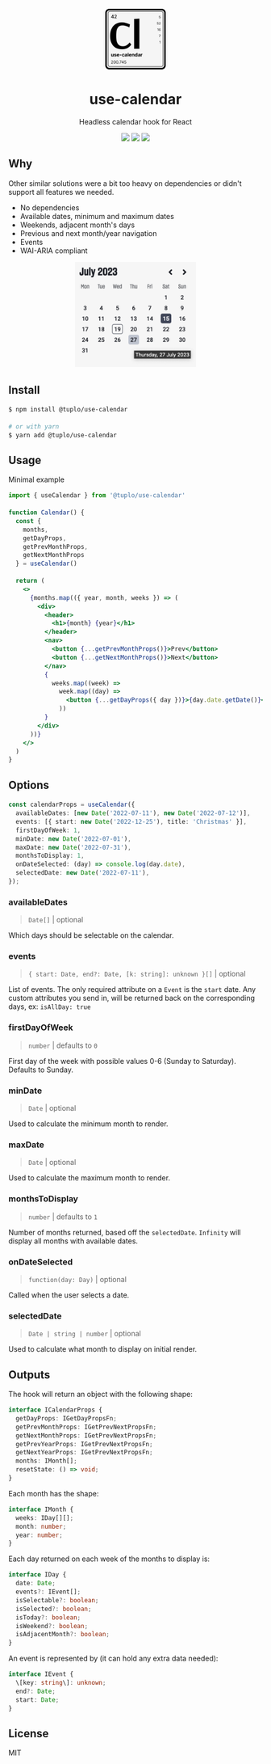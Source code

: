 <br />
<div align="center">
  <img src="docs/logo.png" alt="Logo" width="120" height="120">
  <h1 align="center">use-calendar</h3>
  <p align="center">Headless calendar hook for React</p>
  <p align="center">
    <img src="https://img.shields.io/npm/v/@tuplo/use-calendar">
    <img src="https://img.shields.io/bundlephobia/minzip/@tuplo/use-calendar">
  	 <a href="https://codeclimate.com/github/tuplo/use-calendar/test_coverage"><img src="https://api.codeclimate.com/v1/badges/950de43b7d3e5b4b84c7/test_coverage" /></a>
  </p>
</div>

## Why

Other similar solutions were a bit too heavy on dependencies or didn't support all features we needed.

* No dependencies
* Available dates, minimum and maximum dates
* Weekends, adjacent month's days
* Previous and next month/year navigation
* Events
* WAI-ARIA compliant

<div align="center">
  <img src="docs/screenshot.png" alt="Logo" width="240">
</div>

## Install

```bash
$ npm install @tuplo/use-calendar

# or with yarn
$ yarn add @tuplo/use-calendar
```

## Usage

Minimal example

```jsx
import { useCalendar } from '@tuplo/use-calendar'

function Calendar() {
  const {
    months,
    getDayProps,
    getPrevMonthProps,
    getNextMonthProps
  } = useCalendar()

  return (
    <>
      {months.map(({ year, month, weeks }) => (
        <div>
          <header>
            <h1>{month} {year}</h1>
          </header>
          <nav>
            <button {...getPrevMonthProps()}>Prev</button>
            <button {...getNextMonthProps()}>Next</button>
          </nav>
          {
            weeks.map((week) =>
              week.map((day) =>
                <button {...getDayProps({ day })}>{day.date.getDate()}</button>
              ))
          }
        </div>
      ))}
    </>
  )
}
```

## Options

```typescript
const calendarProps = useCalendar({
  availableDates: [new Date('2022-07-11'), new Date('2022-07-12')],
  events: [{ start: new Date('2022-12-25'), title: 'Christmas' }],
  firstDayOfWeek: 1,
  minDate: new Date('2022-07-01'),
  maxDate: new Date('2022-07-31'),
  monthsToDisplay: 1,
  onDateSelected: (day) => console.log(day.date),
  selectedDate: new Date('2022-07-11'),
});
```

### availableDates

> `Date[]` | optional

Which days should be selectable on the calendar.

### events

> `{ start: Date, end?: Date, [k: string]: unknown }[]` | optional

List of events. The only required attribute on a `Event` is the `start` date. Any custom attributes you send in, will be returned back on the corresponding days, ex: `isAllDay: true`

### firstDayOfWeek

> `number` | defaults to `0`

First day of the week with possible values 0-6 (Sunday to Saturday). Defaults to
Sunday.

### minDate

> `Date` | optional

Used to calculate the minimum month to render.

### maxDate

> `Date` | optional

Used to calculate the maximum month to render.

### monthsToDisplay

> `number` | defaults to `1`

Number of months returned, based off the `selectedDate`. `Infinity` will display all months with available dates.


### onDateSelected

> `function(day: Day)` | optional

Called when the user selects a date.

### selectedDate

> `Date | string | number` | optional

Used to calculate what month to display on initial render.


## Outputs

The hook will return an object with the following shape:

```typescript
interface ICalendarProps {
  getDayProps: IGetDayPropsFn;
  getPrevMonthProps: IGetPrevNextPropsFn;
  getNextMonthProps: IGetPrevNextPropsFn;
  getPrevYearProps: IGetPrevNextPropsFn;
  getNextYearProps: IGetPrevNextPropsFn;
  months: IMonth[];
  resetState: () => void;
}
```

Each month has the shape:

```typescript
interface IMonth {
  weeks: IDay[][];
  month: number;
  year: number;
}
```

Each day returned on each week of the months to display is:

```typescript
interface IDay {
  date: Date;
  events?: IEvent[];
  isSelectable?: boolean;
  isSelected?: boolean;
  isToday?: boolean;
  isWeekend?: boolean;
  isAdjacentMonth?: boolean;
}
```

An event is represented by (it can hold any extra data needed):

```typescript
interface IEvent {
  \[key: string\]: unknown;
  end?: Date;
  start: Date;
}
```

## License

MIT

